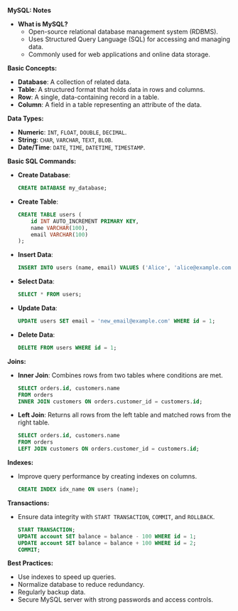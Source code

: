 **MySQL: Notes**

- **What is MySQL?**
  - Open-source relational database management system (RDBMS).
  - Uses Structured Query Language (SQL) for accessing and managing data.
  - Commonly used for web applications and online data storage.

**Basic Concepts:**

- **Database**: A collection of related data.
- **Table**: A structured format that holds data in rows and columns.
- **Row**: A single, data-containing record in a table.
- **Column**: A field in a table representing an attribute of the data.

**Data Types:**

- **Numeric**: `INT`, `FLOAT`, `DOUBLE`, `DECIMAL`.
- **String**: `CHAR`, `VARCHAR`, `TEXT`, `BLOB`.
- **Date/Time**: `DATE`, `TIME`, `DATETIME`, `TIMESTAMP`.

**Basic SQL Commands:**

- **Create Database**:
  ```sql
  CREATE DATABASE my_database;
  ```

- **Create Table**:
  ```sql
  CREATE TABLE users (
      id INT AUTO_INCREMENT PRIMARY KEY,
      name VARCHAR(100),
      email VARCHAR(100)
  );
  ```

- **Insert Data**:
  ```sql
  INSERT INTO users (name, email) VALUES ('Alice', 'alice@example.com');
  ```

- **Select Data**:
  ```sql
  SELECT * FROM users;
  ```

- **Update Data**:
  ```sql
  UPDATE users SET email = 'new_email@example.com' WHERE id = 1;
  ```

- **Delete Data**:
  ```sql
  DELETE FROM users WHERE id = 1;
  ```

**Joins:**

- **Inner Join**: Combines rows from two tables where conditions are met.
  ```sql
  SELECT orders.id, customers.name 
  FROM orders 
  INNER JOIN customers ON orders.customer_id = customers.id;
  ```

- **Left Join**: Returns all rows from the left table and matched rows from the right table.
  ```sql
  SELECT orders.id, customers.name 
  FROM orders 
  LEFT JOIN customers ON orders.customer_id = customers.id;
  ```

**Indexes:**

- Improve query performance by creating indexes on columns.
  ```sql
  CREATE INDEX idx_name ON users (name);
  ```

**Transactions:**

- Ensure data integrity with `START TRANSACTION`, `COMMIT`, and `ROLLBACK`.
  ```sql
  START TRANSACTION;
  UPDATE account SET balance = balance - 100 WHERE id = 1;
  UPDATE account SET balance = balance + 100 WHERE id = 2;
  COMMIT;
  ```

**Best Practices:**

- Use indexes to speed up queries.
- Normalize database to reduce redundancy.
- Regularly backup data.
- Secure MySQL server with strong passwords and access controls.

